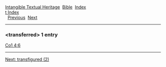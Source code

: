 [Intangible Textual Heritage](../../index)  [Bible](../index) 
[Index](index)   
[t Index](_t_)  
  [Previous](c11720)  [Next](c11722) 

------------------------------------------------------------------------

### &lt;transferred&gt; 1 entry

[Co1 4:6](../kjv/co1004.htm#006)  

------------------------------------------------------------------------

[Next: transfigured (2)](c11722)
